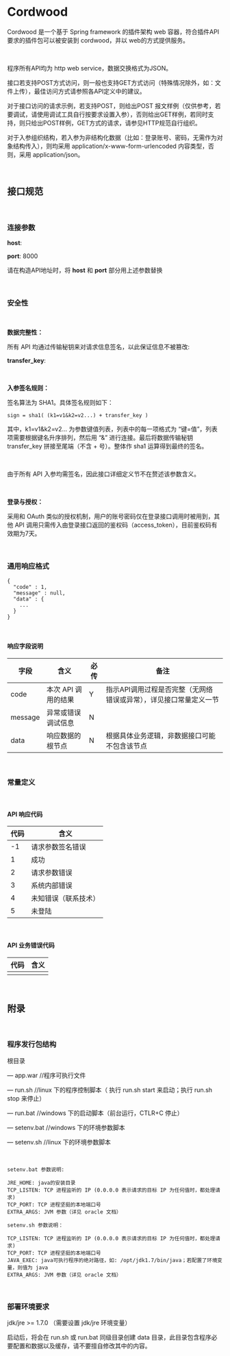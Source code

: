 Cordwood
========

Cordwood 是一个基于 Spring framework 的插件架构 web
容器，符合插件API要求的插件包可以被安装到 cordwood，并以 web的方式提供服务。

 

程序所有API均为 http web service，数据交换格式为JSON。

接口若支持POST方式访问，则一般也支持GET方式访问（特殊情况除外，如：文件上传），最佳访问方式请参照各API定义中的建议。

对于接口访问的请求示例，若支持POST，则给出POST
报文样例（仅供参考，若要调试，请使用调试工具自行按要求设置入参），否则给出GET样例，若同时支持，则只给出POST样例，GET方式的请求，请参见HTTP规范自行组织。

对于入参组织结构，若入参为非结构化数据（比如：登录账号、密码，无需作为对象结构传入），则均采用
application/x-www-form-urlencoded 内容类型，否则，采用 application/json。

 

接口规范
--------

 

### 连接参数

**host**:

**port**: 8000

请在构造API地址时，将 **host** 和 **port** 部分用上述参数替换

 

### 安全性

 

**数据完整性：**

所有 API 均通过传输秘钥来对请求信息签名，以此保证信息不被篡改:

**transfer\_key**:

 

**入参签名规则：**

签名算法为 SHA1。具体签名规则如下：

~~~~~~~~~~~~~~~~~~~~~~~~~~~~~~~~~~~~~~~~~~~~~~~~~~~~~~~~~~~~~~~~~~~~~~~~~~~~~~~~
sign = sha1( (k1=v1&k2=v2...) + transfer_key )
~~~~~~~~~~~~~~~~~~~~~~~~~~~~~~~~~~~~~~~~~~~~~~~~~~~~~~~~~~~~~~~~~~~~~~~~~~~~~~~~

其中，k1=v1&k2=v2... 为参数键值列表，列表中的每一项格式为
“键=值”，列表项需要根据键名升序排列，然后用 “&” 进行连接。最后将数据传输秘钥
transfer\_key 拼接至尾端（不含 + 号）。整体作 sha1 运算得到最终的签名。

 

由于所有 API 入参均需签名，因此接口详细定义节不在赘述该参数含义。

 

**登录与授权：**

采用和 OAuth 类似的授权机制，用户的账号密码仅在登录接口调用时被用到，其他 API
调用只需传入由登录接口返回的鉴权码（access\_token），目前鉴权码有效期为7天。

 

### 通用响应格式

~~~~~~~~~~~~~~~~~~~~~~~~~~~~~~~~~~~~~~~~~~~~~~~~~~~~~~~~~~~~~~~~~~~~~~~~~~~~~~~~
{
  "code" : 1,
  "message" : null,
  "data" : {
    ...
  }
}
~~~~~~~~~~~~~~~~~~~~~~~~~~~~~~~~~~~~~~~~~~~~~~~~~~~~~~~~~~~~~~~~~~~~~~~~~~~~~~~~

 

#### 响应字段说明

| **字段** | **含义**            | **必传** | **备注**                                                          |
|----------|---------------------|----------|-------------------------------------------------------------------|
| code     | 本次 API 调用的结果 | Y        | 指示API调用过程是否完整（无网络错误或异常），详见接口常量定义一节 |
| message  | 异常或错误调试信息  | N        |                                                                   |
| data     | 响应数据的根节点    | N        | 根据具体业务逻辑，非数据接口可能不包含该节点                      |

 

### 常量定义

 

#### API 响应代码

| **代码** | **含义**             |
|----------|----------------------|
| \-1      | 请求参数签名错误     |
| 1        | 成功                 |
| 2        | 请求参数错误         |
| 3        | 系统内部错误         |
| 4        | 未知错误（联系技术） |
| 5        | 未登陆               |

 

#### API 业务错误代码

| 代码 | 含义 |
|------|------|
|      |      |

 

附录
----

 

### 程序发行包结构

根目录

— app.war //程序可执行文件

— run.sh //linux 下的程序控制脚本（ 执行 run.sh start 来启动；执行 run.sh stop
来停止）

— run.bat //windows 下的启动脚本（前台运行，CTLR+C 停止）

— setenv.bat //windows 下的环境参数脚本

— setenv.sh //linux 下的环境参数脚本

 

~~~~~~~~~~~~~~~~~~~~~~~~~~~~~~~~~~~~~~~~~~~~~~~~~~~~~~~~~~~~~~~~~~~~~~~~~~~~~~~~
setenv.bat 参数说明:

JRE_HOME: java的安装目录
TCP_LISTEN: TCP 进程监听的 IP (0.0.0.0 表示请求的目标 IP 为任何值时，都处理请求)  
TCP_PORT: TCP 进程坚挺的本地端口号  
EXTRA_ARGS: JVM 参数（详见 oracle 文档）
~~~~~~~~~~~~~~~~~~~~~~~~~~~~~~~~~~~~~~~~~~~~~~~~~~~~~~~~~~~~~~~~~~~~~~~~~~~~~~~~

~~~~~~~~~~~~~~~~~~~~~~~~~~~~~~~~~~~~~~~~~~~~~~~~~~~~~~~~~~~~~~~~~~~~~~~~~~~~~~~~
setenv.sh 参数说明：

TCP_LISTEN: TCP 进程监听的 IP (0.0.0.0 表示请求的目标 IP 为任何值时，都处理请求)
TCP_PORT: TCP 进程坚挺的本地端口号
JAVA_EXEC: java可执行程序的绝对路径，如: /opt/jdk1.7/bin/java；若配置了环境变量，则值为 java
EXTRA_ARGS: JVM 参数（详见 oracle 文档）
~~~~~~~~~~~~~~~~~~~~~~~~~~~~~~~~~~~~~~~~~~~~~~~~~~~~~~~~~~~~~~~~~~~~~~~~~~~~~~~~

 

### 部署环境要求

jdk/jre \>= 1.7.0 （需要设置 jdk/jre 环境变量）

启动后，将会在 run.sh 或 run.bat 同级目录创建 data
目录，此目录包含程序必要配置和数据以及缓存，请不要擅自修改其中的内容。

